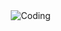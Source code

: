 <!DOCTYPE html>
<html lang="en">
<head>
<meta charset="UTF-8">
<meta name="viewport" content="width=device-width, initial-scale=1.0">
<title>Web3 & Backend Developer</title>
<style>
  body {
    margin: 0;
    height: 100vh;
    background: url('your-gif.gif') no-repeat center center fixed;
    background-size: cover;
    display: flex;
    justify-content: center;
    align-items: center;
    position: relative;
    overflow: hidden;
  }

  .overlay {
    position: absolute;
    width: 100%;
    height: 100%;
    background: rgba(0, 0, 0, 0.4); /* optional dark overlay for better blending */
    top: 0;
    left: 0;
  }

  .coding-img {
    position: relative;
    max-width: 500px;
    width: 80%;
    z-index: 2;
    mix-blend-mode: lighten; /* makes image blend with bg */
    animation: float 4s ease-in-out infinite;
  }

  @keyframes float {
    0% { transform: translateY(0px); }
    50% { transform: translateY(-10px); }
    100% { transform: translateY(0px); }
  }
</style>
</head>
<body>
  <div class="overlay"></div>
  <img src="coding-image.png" alt="Coding" class="coding-img">
</body>
</html>
